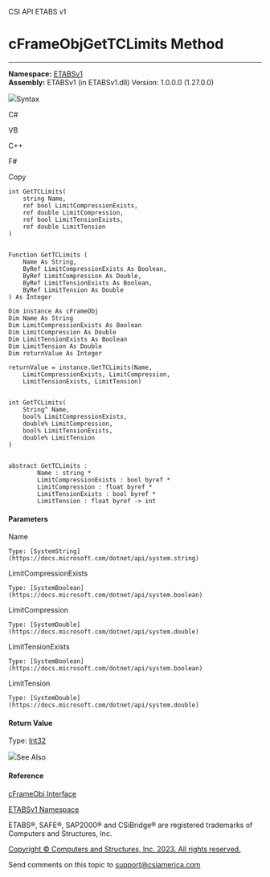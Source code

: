 ﻿

CSI API ETABS v1

# cFrameObjGetTCLimits Method  
  
---  
  
**Namespace:** [ETABSv1](2780f1b8-2033-5289-2298-1cdb2a7508d9.htm)  
**Assembly:** ETABSv1 (in ETABSv1.dll) Version: 1.0.0.0 (1.27.0.0)

![](../icons/SectionExpanded.png)Syntax

C#

VB

C++

F#

Copy

    
    
    int GetTCLimits(
    	string Name,
    	ref bool LimitCompressionExists,
    	ref double LimitCompression,
    	ref bool LimitTensionExists,
    	ref double LimitTension
    )
    
    
    Function GetTCLimits ( 
    	Name As String,
    	ByRef LimitCompressionExists As Boolean,
    	ByRef LimitCompression As Double,
    	ByRef LimitTensionExists As Boolean,
    	ByRef LimitTension As Double
    ) As Integer
    
    Dim instance As cFrameObj
    Dim Name As String
    Dim LimitCompressionExists As Boolean
    Dim LimitCompression As Double
    Dim LimitTensionExists As Boolean
    Dim LimitTension As Double
    Dim returnValue As Integer
    
    returnValue = instance.GetTCLimits(Name, 
    	LimitCompressionExists, LimitCompression, 
    	LimitTensionExists, LimitTension)
    
    
    int GetTCLimits(
    	String^ Name, 
    	bool% LimitCompressionExists, 
    	double% LimitCompression, 
    	bool% LimitTensionExists, 
    	double% LimitTension
    )
    
    
    abstract GetTCLimits : 
            Name : string * 
            LimitCompressionExists : bool byref * 
            LimitCompression : float byref * 
            LimitTensionExists : bool byref * 
            LimitTension : float byref -> int 
    

#### Parameters

Name

    Type: [SystemString](https://docs.microsoft.com/dotnet/api/system.string)  

LimitCompressionExists

    Type: [SystemBoolean](https://docs.microsoft.com/dotnet/api/system.boolean)  

LimitCompression

    Type: [SystemDouble](https://docs.microsoft.com/dotnet/api/system.double)  

LimitTensionExists

    Type: [SystemBoolean](https://docs.microsoft.com/dotnet/api/system.boolean)  

LimitTension

    Type: [SystemDouble](https://docs.microsoft.com/dotnet/api/system.double)  

#### Return Value

Type: [Int32](https://docs.microsoft.com/dotnet/api/system.int32)

![](../icons/SectionExpanded.png)See Also

#### Reference

[cFrameObj Interface](d5342667-2977-9fdc-9769-e4e2becc0803.htm)

[ETABSv1 Namespace](2780f1b8-2033-5289-2298-1cdb2a7508d9.htm)

ETABS®, SAFE®, SAP2000® and CSiBridge® are registered trademarks of Computers
and Structures, Inc.  

[Copyright © Computers and Structures, Inc. 2023. All rights
reserved.](http://www.csiamerica.com)

Send comments on this topic to
[support@csiamerica.com](mailto:support%40csiamerica.com?Subject=CSI%20API%20ETABS%20v1)

